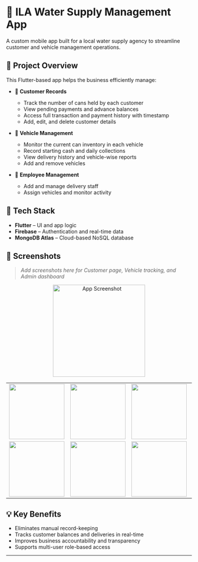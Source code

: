 # 🧾 ILA Water Supply Management App

A custom mobile app built for a local water supply agency to streamline customer and vehicle management operations.

## 📱 Project Overview

This Flutter-based app helps the business efficiently manage:

- 🧍 **Customer Records**  
  - Track the number of cans held by each customer  
  - View pending payments and advance balances  
  - Access full transaction and payment history with timestamp
  - Add, edit, and delete customer details
    

- 🚚 **Vehicle Management**  
  - Monitor the current can inventory in each vehicle  
  - Record starting cash and daily collections  
  - View delivery history and vehicle-wise reports  
  - Add and remove vehicles

- 👥 **Employee Management**  
  - Add and manage delivery staff  
  - Assign vehicles and monitor activity

## 🔧 Tech Stack

- **Flutter** – UI and app logic  
- **Firebase** – Authentication and real-time data  
- **MongoDB Atlas** – Cloud-based NoSQL database


## 📸 Screenshots

> _Add screenshots here for Customer page, Vehicle tracking, and Admin dashboard_
 <p align="center">
  <img src="https://github.com/user-attachments/assets/d032edfa-2a38-4133-affd-2cd80fa85e98" alt="App Screenshot" width="250" />
</p>
<table>
  <tr>
    <td><img src="https://github.com/user-attachments/assets/1d4a6f0f-3fb5-4091-aaac-c8d0ec86b31b" width="150"></td>
    <td><img src="https://github.com/user-attachments/assets/cbd8427f-7cdc-4ed5-98c7-8c5ea56d63d4" width="150"></td>
    <td><img src="https://github.com/user-attachments/assets/be56fe24-bdee-40b9-8c5c-f9c2d41391f7" width="150"></td>
    <td><img src="https://github.com/user-attachments/assets/9d35d515-187c-4cdc-a749-78fe28fc6251" width="150"></td>
  </tr>
  <tr>
    <td><img src="https://github.com/user-attachments/assets/51cba390-9c6f-4862-a484-91da2d5c6919" width="150"></td>
    <td><img src="https://github.com/user-attachments/assets/f331032f-3c2e-4baa-99a8-543011f403b3" width="150"></td>
    <td><img src="https://github.com/user-attachments/assets/42974899-0def-4496-919e-5509a9b09591" width="150"></td>
    <td><img src="https://github.com/user-attachments/assets/163831e1-cb55-43b0-8c0d-4983bca275fe" width="150"></td>
  </tr>
</table>



## 💡 Key Benefits

- Eliminates manual record-keeping  
- Tracks customer balances and deliveries in real-time  
- Improves business accountability and transparency  
- Supports multi-user role-based access

---


